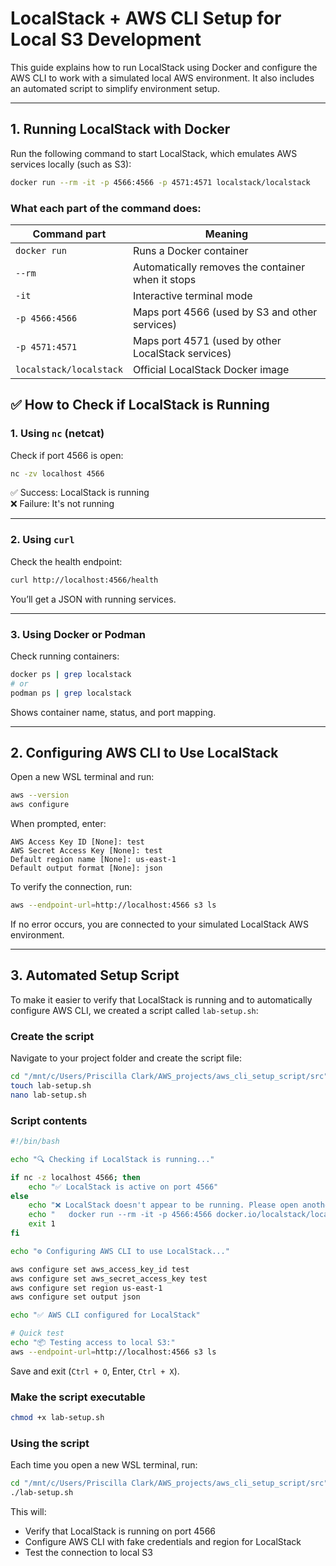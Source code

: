 
# LocalStack + AWS CLI Setup for Local S3 Development

This guide explains how to run LocalStack using Docker and configure the AWS CLI to work with a simulated local AWS environment. It also includes an automated script to simplify environment setup.

---

## 1. Running LocalStack with Docker

Run the following command to start LocalStack, which emulates AWS services locally (such as S3):

```bash
docker run --rm -it -p 4566:4566 -p 4571:4571 localstack/localstack
````

### What each part of the command does:

| Command part            | Meaning                                            |
| ----------------------- | -------------------------------------------------- |
| `docker run`            | Runs a Docker container                            |
| `--rm`                  | Automatically removes the container when it stops  |
| `-it`                   | Interactive terminal mode                          |
| `-p 4566:4566`          | Maps port 4566 (used by S3 and other services)     |
| `-p 4571:4571`          | Maps port 4571 (used by other LocalStack services) |
| `localstack/localstack` | Official LocalStack Docker image                   |


## ✅ How to Check if LocalStack is Running

### 1. Using `nc` (netcat)
Check if port 4566 is open:

```bash
nc -zv localhost 4566
```

✅ Success: LocalStack is running  
❌ Failure: It's not running

---

### 2. Using `curl`
Check the health endpoint:

```bash
curl http://localhost:4566/health
```

You’ll get a JSON with running services.

---

### 3. Using Docker or Podman
Check running containers:

```bash
docker ps | grep localstack
# or
podman ps | grep localstack
```

Shows container name, status, and port mapping.

---

## 2. Configuring AWS CLI to Use LocalStack

Open a new WSL terminal and run:

```bash
aws --version
aws configure
```

When prompted, enter:

```
AWS Access Key ID [None]: test
AWS Secret Access Key [None]: test
Default region name [None]: us-east-1
Default output format [None]: json
```

To verify the connection, run:

```bash
aws --endpoint-url=http://localhost:4566 s3 ls
```

If no error occurs, you are connected to your simulated LocalStack AWS environment.

---

## 3. Automated Setup Script

To make it easier to verify that LocalStack is running and to automatically configure AWS CLI, we created a script called `lab-setup.sh`:

### Create the script

Navigate to your project folder and create the script file:

```bash
cd "/mnt/c/Users/Priscilla Clark/AWS_projects/aws_cli_setup_script/src"
touch lab-setup.sh
nano lab-setup.sh
```

### Script contents

```bash
#!/bin/bash

echo "🔍 Checking if LocalStack is running..."

if nc -z localhost 4566; then
    echo "✅ LocalStack is active on port 4566"
else
    echo "❌ LocalStack doesn't appear to be running. Please open another terminal and run:"
    echo "   docker run --rm -it -p 4566:4566 docker.io/localstack/localstack"
    exit 1
fi

echo "⚙️ Configuring AWS CLI to use LocalStack..."

aws configure set aws_access_key_id test
aws configure set aws_secret_access_key test
aws configure set region us-east-1
aws configure set output json

echo "✅ AWS CLI configured for LocalStack"

# Quick test
echo "📦 Testing access to local S3:"
aws --endpoint-url=http://localhost:4566 s3 ls
```

Save and exit (`Ctrl + O`, Enter, `Ctrl + X`).

### Make the script executable

```bash
chmod +x lab-setup.sh
```

### Using the script

Each time you open a new WSL terminal, run:

```bash
cd "/mnt/c/Users/Priscilla Clark/AWS_projects/aws_cli_setup_script/src"
./lab-setup.sh
```

This will:

* Verify that LocalStack is running on port 4566
* Configure AWS CLI with fake credentials and region for LocalStack
* Test the connection to local S3

